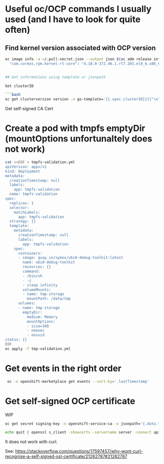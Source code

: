 # Useful oc/OCP commands I usually used (and I have to look for quite often)


## Find kernel version associated with OCP version

```bash
oc image info -a ~/.pull-secret.json --output json $(oc adm release info -a ~/.pull-secret.json --image-for=machine-os-content $(oc get clusterimagesets img4.12.7-x86-64-appsub -o jsonpath='{.spec.releaseImage}')) | jq .config.config.Labels | egrep coreos.rpm.kernel-rt-core
  "com.coreos.rpm.kernel-rt-core": "4.18.0-372.46.1.rt7.203.el8_6.x86_64",
  

## Get informations using template or jsonpath

Get clusterID

```bash
oc get clusterversion version -o go-template='{{.spec.clusterID}}{{"\n"}}'
```


Get self-signed CA Cert


# Create a pod with tmpfs emptyDir (mountOptions unfortunaltely does not work)

```bash
cat <<EOF > tmpfs-validation.yml
apiVersion: apps/v1
kind: Deployment
metadata:
  creationTimestamp: null
  labels:
    app: tmpfs-validation
  name: tmpfs-validation
spec:
  replicas: 1
  selector:
    matchLabels:
      app: tmpfs-validation
  strategy: {}
  template:
    metadata:
      creationTimestamp: null
      labels:
        app: tmpfs-validation
    spec:
      containers:
      - image: quay.io/xymox/ubi8-debug-toolkit:latest
        name: ubi8-debug-toolkit
        resources: {}
        command:
        - /bin/sh
        - -c
        - sleep infinity
        volumeMounts:
        - name: tmp-storage
          mountPath: /data/tmp
      volumes:
      - name: tmp-storage
        emptyDir:
          medium: Memory
          mountOptions:
          - size=100
          - noexec
          - nosuid
status: {}
EOF
oc apply -f tmp-validation.yml
```


# Get events in the right order

```bash
 oc -n openshift-marketplace get events --sort-by='.lastTimestamp'
 ```
 
 # Get self-signed OCP certificate
 
 WIP
 
 ```bash
 oc get secret signing-key -n openshift-service-ca -o jsonpath='{.data.tls\.crt}' | base64 -d > ocp-ca.pem
 
 echo quit | openssl s_client -showcerts -servername server -connect api.osp-ocp4-07.clustership.com:6443 > cacert.pem
 ```
 
It does not work with curl.

See: https://stackoverflow.com/questions/17597457/why-wont-curl-recognise-a-self-signed-ssl-certificate/21262787#21262787
